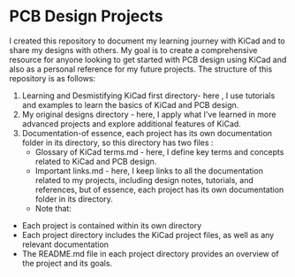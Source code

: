 
# PCB Design Projects

I created this repository to document my learning journey with KiCad and to share my designs with others. My goal is to create a comprehensive resource for anyone looking to get started with PCB design using KiCad and also as a personal reference for my future projects.
The structure of this repository is as follows:
1. Learning and Desmistifying KiCad first directory- here , I use tutorials and examples to learn the basics of KiCad and PCB design.
2. My original designs directory - here, I apply what I've learned in more advanced projects and explore additional features of KiCad.
3. Documentation-of essence, each project has its own documentation folder in its directory, so this directory has two files :
   - Glossary of KiCad terms.md - here, I define key terms and concepts related to KiCad and PCB design.
   - Important links.md - here, I keep links to all the documentation related to my projects, including design notes, tutorials, and references, but of essence, each project has its own documentation folder in its directory.
   * Note that:
- Each project is contained within its own directory
- Each project directory includes the KiCad project files, as well as any relevant documentation
- The README.md file in each project directory provides an overview of the project and its goals.
